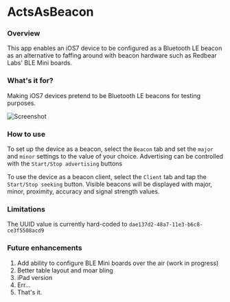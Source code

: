 ActsAsBeacon
============

### Overview

This app enables an iOS7 device to be configured as a Bluetooth LE beacon as an alternative to faffing around with beacon hardware such as Redbear Labs' BLE Mini boards.

### What's it for?

Making iOS7 devices pretend to be Bluetooth LE beacons for testing purposes.

![Screenshot](https://raw.github.com/timd/ActsAsBeacon/master/screenshot.png)

### How to use

To set up the device as a beacon, select the `Beacon` tab and set the `major` and `minor` settings to the value of your choice.  Advertising can be controlled with the `Start/Stop advertising` buttons

To use the device as a beacon client, select the `Client` tab and tap the `Start/Stop seeking` button.
Visible beacons will be displayed with major, minor, proximity, accuracy and signal strength values.

### Limitations

The UUID value is currently hard-coded to `dae137d2-48a7-11e3-b6c8-ce3f5508acd9`

### Future enhancements

1. Add ability to configure BLE Mini boards over the air (work in progress)
1. Better table layout and moar bling
1. iPad version
1. Err...
1. That's it.